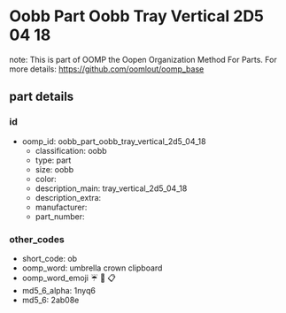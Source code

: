 # Oobb Part Oobb Tray Vertical 2D5 04 18  

note: This is part of OOMP the Oopen Organization Method For Parts. For more details: https://github.com/oomlout/oomp_base

##  part details





### id
* oomp_id: oobb_part_oobb_tray_vertical_2d5_04_18
  * classification: oobb
  * type: part
  * size: oobb
  * color: 
  * description_main: tray_vertical_2d5_04_18
  * description_extra: 
  * manufacturer: 
  * part_number: 

### other_codes
* short_code: ob
* oomp_word: umbrella crown clipboard
* oomp_word_emoji :umbrella: :crown: :clipboard:
* md5_6_alpha: 1nyq6
* md5_6: 2ab08e